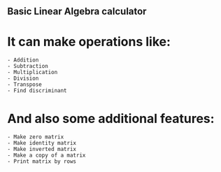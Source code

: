 ## Basic Linear Algebra calculator

# It can make operations like:
    - Addition
    - Subtraction
    - Multiplication
    - Division
    - Transpose
    - Find discriminant

# And also some additional features:
    - Make zero matrix
    - Make identity matrix
    - Make inverted matrix
    - Make a copy of a matrix
    - Print matrix by rows
